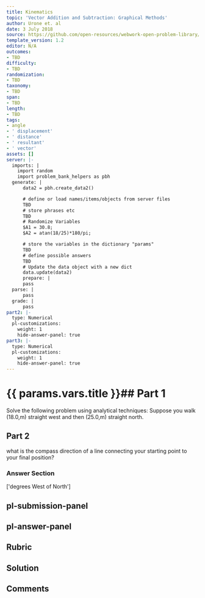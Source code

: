 ```yaml
---
title: Kinematics
topic: 'Vector Addition and Subtraction: Graphical Methods'
author: Urone et. al
date: 3 July 2018
source: https://github.com/open-resources/webwork-open-problem-library/tree/master/Contrib/BrockPhysics/College_Physics_Urone/3.Two_Dimensional_Kinematics/Addition_of_Velocities/NU_U17-03-05-016.pg
template_version: 1.2
editor: N/A
outcomes:
- TBD
difficulty:
- TBD
randomization:
- TBD
taxonomy:
- TBD
span:
- TBD
length:
- TBD
tags:
- angle
- ' displacement'
- ' distance'
- ' resultant'
- ' vector'
assets: []
server: |-
  imports: |
    import random
    import problem_bank_helpers as pbh
  generate: |
      data2 = pbh.create_data2()

      # define or load names/items/objects from server files
      TBD
      # store phrases etc
      TBD
      # Randomize Variables
      $A1 = 30.8;
      $A2 = atan(18/25)*180/pi;

      # store the variables in the dictionary "params"
      TBD
      # define possible answers
      TBD
      # Update the data object with a new dict
      data.update(data2)
      prepare: |
      pass
  parse: |
      pass
  grade: |
      pass
part2: |-
  type: Numerical
  pl-customizations:
    weight: 1
    hide-answer-panel: true
part3: |-
  type: Numerical
  pl-customizations:
    weight: 1
    hide-answer-panel: true
---
```


# {{ params.vars.title }}## Part 1 
Solve the following problem using analytical techniques: Suppose you walk (18.0,m) straight west and then (25.0,m) straight north. 
## Part 2 
what is the compass direction of a line connecting your starting point to your final position? 


### Answer Section 
['degrees West of North']

## pl-submission-panel 


## pl-answer-panel 


## Rubric 


## Solution 


## Comments 


